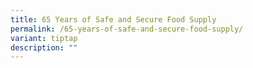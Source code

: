 ```yaml
---
title: 65 Years of Safe and Secure Food Supply
permalink: /65-years-of-safe-and-secure-food-supply/
variant: tiptap
description: ""
---
```

